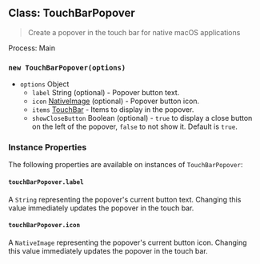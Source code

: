 ## Class: TouchBarPopover

> Create a popover in the touch bar for native macOS applications

Process: Main

### `new TouchBarPopover(options)`

* `options` Object
  * `label` String (optional) - Popover button text.
  * `icon` [NativeImage](native-image.md) (optional) - Popover button icon.
  * `items` [TouchBar](touch-bar.md) - Items to display in the popover.
  * `showCloseButton` Boolean (optional) - `true` to display a close button
    on the left of the popover, `false` to not show it. Default is `true`.

### Instance Properties

The following properties are available on instances of `TouchBarPopover`:

#### `touchBarPopover.label`

A `String` representing the popover's current button text. Changing this value immediately updates the
popover in the touch bar.

#### `touchBarPopover.icon`

A `NativeImage` representing the popover's current button icon. Changing this value immediately updates the
popover in the touch bar.
